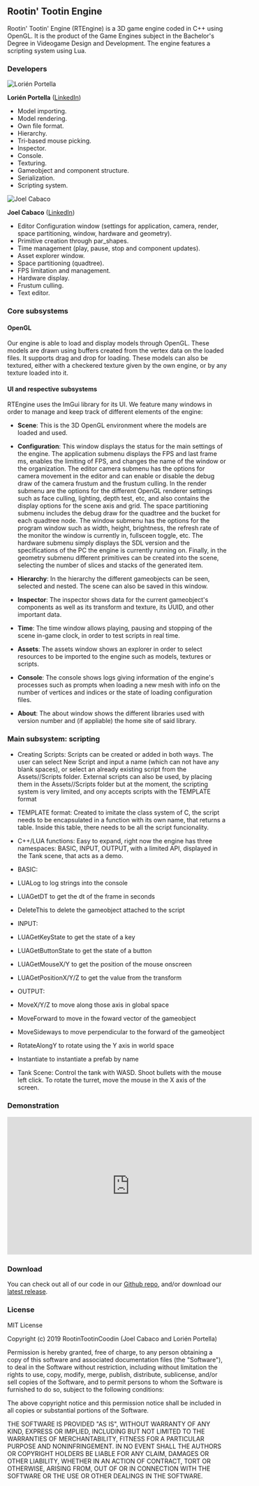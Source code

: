 ## Rootin' Tootin Engine

Rootin' Tootin' Engine (RTEngine) is a 3D game engine coded in C++ using OpenGL. It is the product of the Game Engines subject in the Bachelor's Degree in Videogame Design and Development. The engine features a scripting system using Lua.

### Developers

![Lorién Portella](https://i.imgur.com/LkIFbxJ.jpg)

**Lorién Portella** ([LinkedIn](https://www.linkedin.com/in/lorien-portella-2144b2159/))

- Model importing.
- Model rendering.
- Own file format.
- Hierarchy.
- Tri-based mouse picking.
- Inspector.
- Console.
- Texturing.
- Gameobject and component structure.
- Serialization.
- Scripting system.

![Joel Cabaco](https://i.imgur.com/VFvuzGz.jpg)

**Joel Cabaco** ([LinkedIn](https://www.linkedin.com/in/joel-cabaco-6074a8160/))

- Editor Configuration window (settings for application, camera, render, space partitioning, window, hardware and geometry).
- Primitive creation through par_shapes.
- Time management (play, pause, stop and component updates).
- Asset explorer window.
- Space partitioning (quadtree).
- FPS limitation and management.
- Hardware display.
- Frustum culling.
- Text editor.

### Core subsystems

#### OpenGL

Our engine is able to load and display models through OpenGL. These models are drawn using buffers created from the vertex data on the loaded files. It supports drag and drop for loading. These models can also be textured, either with a checkered texture given by the own engine, or by any texture loaded into it.

#### UI and respective subsystems

RTEngine uses the ImGui library for its UI. We feature many windows in order to manage and keep track of different elements of the engine:

- **Scene**: This is the 3D OpenGL environment where the models are loaded and used.

- **Configuration**: This window displays the status for the main settings of the engine. The application submenu displays the FPS and last frame ms, enables the limiting of FPS, and changes the name of the window or the organization. The editor camera submenu has the options for camera movement in the editor and can enable or disable the debug draw of the camera frustum and the frustum culling. In the render submenu are the options for the different OpenGL renderer settings such as face culling, lighting, depth test, etc, and also contains the display options for the scene axis and grid. The space partitioning submenu includes the debug draw for the quadtree and the bucket for each quadtree node. The window submenu has the options for the program window such as width, height, brightness, the refresh rate of the monitor the window is currently in, fullsceen toggle, etc. The hardware submenu simply displays the SDL version and the specifications of the PC the engine is currently running on. Finally, in the geometry submenu different primitives can be created into the scene, selecting the number of slices and stacks of the generated item.

- **Hierarchy**: In the hierarchy the different gameobjects can be seen, selected and nested. The scene can also be saved in this window.

- **Inspector**: The inspector shows data for the current gameobject's components as well as its transform and texture, its UUID, and other important data.

- **Time**: The time window allows playing, pausing and stopping of the scene in-game clock, in order to test scripts in real time.

- **Assets**: The assets window shows an explorer in order to select resources to be imported to the engine such as models, textures or scripts.

- **Console**: The console shows logs giving information of the engine's processes such as prompts when loading a new mesh with info on the number of vertices and indices or the state of loading configuration files.

- **About**: The about window shows the different libraries used with version number and (if appliable) the home site of said library.

### Main subsystem: scripting

- Creating Scripts: Scripts can be created or added in both ways. The user can select New Script and input a name (which can not have any blank spaces), or select an already existing script from the Assets//Scripts folder. External scripts can also be used, by placing them in the Assets//Scripts folder but at the moment, the scripting system is very limited, and ony accepts scripts with the TEMPLATE format
- TEMPLATE format: Created to imitate the class system of C, the script needs to be encapsulated in a function with its own name, that returns a table. Inside this table, there needs to be all the script funcionality.
- C++/LUA functions: Easy to expand, right now the engine has three namespaces: BASIC, INPUT, OUTPUT, with a limited API, displayed in the Tank scene, that acts as a demo. 
- BASIC:
- LUALog to log strings into the console
- LUAGetDT to get the dt of the frame in seconds
- DeleteThis to delete the gameobject attached to the script
- INPUT: 
- LUAGetKeyState to get the state of a key
- LUAGetButtonState to get the state of a button
- LUAGetMouseX/Y to get the position of the mouse onscreen
- LUAGetPositionX/Y/Z to get the value from the transform
- OUTPUT: 
- MoveX/Y/Z to move along those axis in global space
- MoveForward to move in the foward vector of the gameobject
- MoveSideways to move perpendicular to the forward of the gameobject
- RotateAlongY to rotate using the Y axis in world space
- Instantiate to instantiate a prefab by name
        
- Tank Scene: Control the tank with WASD. Shoot bullets with the mouse left click. To rotate the turret, move the mouse in the X axis of the screen.

### Demonstration

<iframe width="560" height="315" src="https://www.youtube.com/embed/1WiQMQFruEc" frameborder="0" allow="accelerometer; autoplay; encrypted-media; gyroscope; picture-in-picture" allowfullscreen></iframe>

### Download

You can check out all of our code in our [Github repo](https://github.com/RootinTootinCoodin/RTEngine), and/or download our [latest release](https://github.com/RootinTootinCoodin/RTEngine/releases/tag/3.0).

### License

MIT License

Copyright (c) 2019 RootinTootinCoodin (Joel Cabaco and Lorién Portella)

Permission is hereby granted, free of charge, to any person obtaining a copy
of this software and associated documentation files (the "Software"), to deal
in the Software without restriction, including without limitation the rights
to use, copy, modify, merge, publish, distribute, sublicense, and/or sell
copies of the Software, and to permit persons to whom the Software is
furnished to do so, subject to the following conditions:

The above copyright notice and this permission notice shall be included in all
copies or substantial portions of the Software.

THE SOFTWARE IS PROVIDED "AS IS", WITHOUT WARRANTY OF ANY KIND, EXPRESS OR
IMPLIED, INCLUDING BUT NOT LIMITED TO THE WARRANTIES OF MERCHANTABILITY,
FITNESS FOR A PARTICULAR PURPOSE AND NONINFRINGEMENT. IN NO EVENT SHALL THE
AUTHORS OR COPYRIGHT HOLDERS BE LIABLE FOR ANY CLAIM, DAMAGES OR OTHER
LIABILITY, WHETHER IN AN ACTION OF CONTRACT, TORT OR OTHERWISE, ARISING FROM,
OUT OF OR IN CONNECTION WITH THE SOFTWARE OR THE USE OR OTHER DEALINGS IN THE
SOFTWARE.
